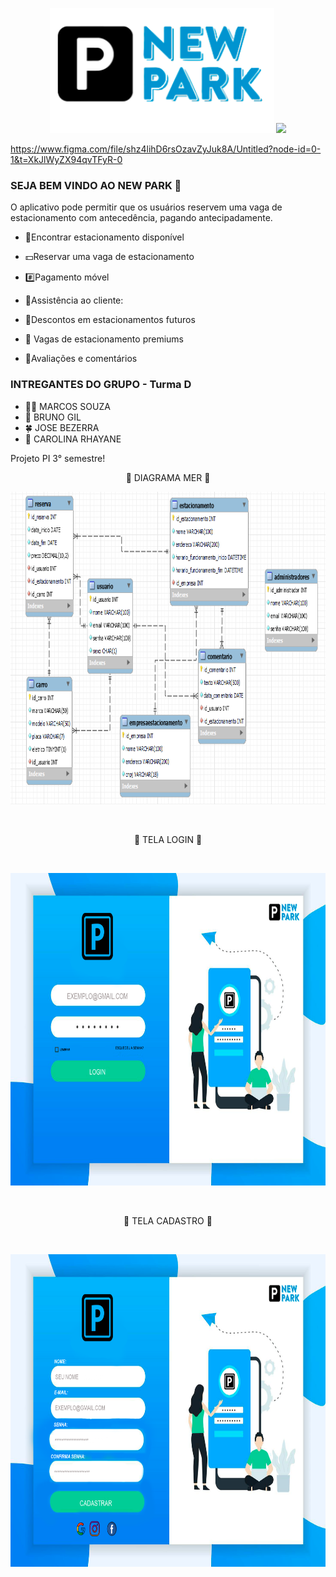 
<p align="center">
<img src="https://github.com/Marcosgael/NewPark/blob/main/logo/logo_newpark_jose.png" width="359px" height="200px" >

  <img src="[[https://cdn-icons-png.flaticon.com/512/7475/7475090.png](https://yata-apix-aa731168-b8db-46fb-927f-41b9a903f48c.s3-object.locaweb.com.br/0c3a86fc40e045a28749d3a3d01352de.png)](https://www.sistemasrapidos.com.br/wp-content/uploads/2022/01/Confira-algumas-dicas-para-evitar-multas-de-estacionamento-800x739.png)" width="" height="" >


https://www.figma.com/file/shz4lihD6rsOzavZyJuk8A/Untitled?node-id=0-1&t=XkJlWyZX94qvTFyR-0
</p>

### SEJA BEM VINDO AO NEW PARK 👋
O aplicativo pode permitir que os usuários reservem uma vaga de estacionamento com antecedência, pagando antecipadamente.

- 🚗Encontrar estacionamento disponível

- 💵Reservar uma vaga de estacionamento

- #️⃣Pagamento móvel

- 🚀Assistência ao cliente:

- 📜Descontos em estacionamentos futuros

- 🔭 Vagas de estacionamento premiums

- 🌱Avaliações e comentários


### INTREGANTES DO GRUPO - Turma D

- 👩‍🦲 MARCOS SOUZA
- 🧑 BRUNO GIL
- 🍀 JOSE BEZERRA
- 🎤 CAROLINA RHAYANE


Projeto PI 3° semestre!
<BR>
<p align="center">
👋 DIAGRAMA MER 👋
</p>
<p align="center">
<img src="https://github.com/Marcosgael/NewPark/blob/main/Dump/Diagrama%20MER.png" width="900px" height="500px" >
 </p>

 <BR>
<p align="center">
👋 TELA LOGIN 👋
</p>
  <BR>
   
   
<p align="center">
<img src="https://github.com/Marcosgael/NewPark/blob/main/Doc's/Ideias_telas_jose/Ideia_tela_login.png" height="500px" >
 </p>
  
  
  <BR>
<p align="center">
👋 TELA CADASTRO 👋
</p>
  <BR>
   
   
<p align="center">
<img src="https://github.com/Marcosgael/NewPark/blob/main/Doc's/Ideias_telas_jose/Ideia_tela_cadastro_usuario.png" width="900px" height="500px" >
 </p>
